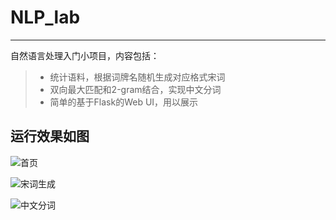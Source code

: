 # NLP_lab

------

自然语言处理入门小项目，内容包括：
> * 统计语料，根据词牌名随机生成对应格式宋词 
> * 双向最大匹配和2-gram结合，实现中文分词  
> * 简单的基于Flask的Web UI，用以展示 

## 运行效果如图 

![首页](https://github.com/kian98/NLP_lab/blob/master/pic1.png) 

![宋词生成](https://github.com/kian98/NLP_lab/blob/master/pic2.png) 

![中文分词](https://github.com/kian98/NLP_lab/blob/master/pic3.png) 
